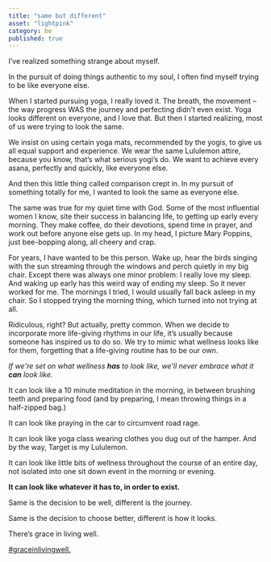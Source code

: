 ```yaml
---
title: "same but different"
asset: "lightpink" 
category: be
published: true
---
```


I’ve realized something strange about myself.

In the pursuit of doing things authentic to my soul, I often find myself trying to be like everyone else. 

When I started pursuing yoga, I really loved it. The breath, the movement – the way progress WAS the journey and perfecting didn’t even exist. Yoga looks different on everyone, and I love that. But then I started realizing, most of us were trying to look the same.

We insist on using certain yoga mats, recommended by the yogis, to give us all equal support and experience. We wear the same Lululemon attire, because you know, that’s what serious yogi’s do. We want to achieve every asana, perfectly and quickly, like everyone else.

And then this little thing called comparison crept in. In my pursuit of something totally for me, I wanted to look the same as everyone else.

The same was true for my quiet time with God. Some of the most influential women I know, site their success in balancing life, to getting up early every morning. They make coffee, do their devotions, spend time in prayer, and work out before anyone else gets up. In my head, I picture Mary Poppins, just bee-bopping along, all cheery and crap. 

For years, I have wanted to be this person. Wake up, hear the birds singing with the sun streaming through the windows and perch quietly in my big chair. Except there was always one minor problem: I really love my sleep. And waking up early has this weird way of ending my sleep. So it never worked for me. The mornings I tried, I would usually fall back asleep in my chair. So I stopped trying the morning thing, which turned into not trying at all. 

Ridiculous, right? But actually, pretty common. When we decide to incorporate more life-giving rhythms in our life, it’s usually because someone has inspired us to do so. We try to mimic what wellness looks like for them, forgetting that a life-giving routine has to be our own.

_If we're set on what wellness **has** to look like, we’ll never embrace what it **can** look like._ 

It can look like a 10 minute meditation in the morning, in between brushing teeth and preparing food (and by preparing, I mean throwing things in a half-zipped bag.)

It can look like praying in the car to circumvent road rage.

It can look like yoga class wearing clothes you dug out of the hamper. And by the way, Target is my Lululemon.

It can look like little bits of wellness throughout the course of an entire day, not isolated into one sit down event in the morning or evening.

**It can look like whatever it has to, in order to exist.**

Same is the decision to be well, different is the journey.

Same is the decision to choose better, different is how it looks.

There’s grace in living well.

[#graceinlivingwell.](https://www.instagram.com/explore/tags/graceinlivingwell/)



